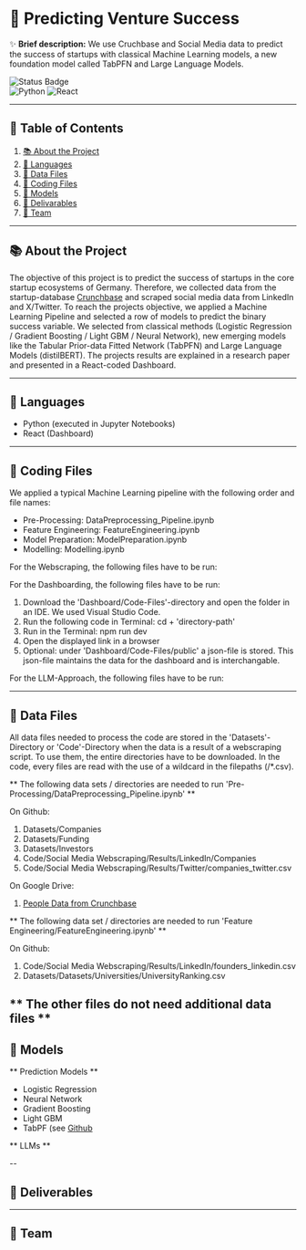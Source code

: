 # 🚀 Predicting Venture Success

✨ **Brief description:** We use Cruchbase and Social Media data to predict the success of startups with classical Machine Learning models, a new foundation model called TabPFN and Large Language Models.

![Status Badge](https://img.shields.io/badge/status-active-green.svg)  
![Python](https://img.shields.io/badge/python-3.12-blue)
![React](https://img.shields.io/badge/react-17.0.2-blue)

---

## 📖 Table of Contents

1. [📚 About the Project](#about-the-project)
2. [💬 Languages](#languages)
3. [🔢 Data Files](#datafiles)
4. [🐍 Coding Files](#codingfiles)
5. [🧠 Models](#models)
6. [📎 Delivarables](#presentationandpaper)
7. [🧑 Team](#team)

---

## 📚 About the Project

The objective of this project is to predict the success of startups in the core startup ecosystems of Germany. Therefore, we collected data from the startup-database [Crunchbase](https://www.crunchbase.com) and scraped social media data from LinkedIn and X/Twitter. To reach the projects objective, we applied a Machine Learning Pipeline and selected a row of models to predict the binary success variable. We selected from classical methods (Logistic Regression / Gradient Boosting / Light GBM / Neural Network), new emerging models like the Tabular Prior-data Fitted Network (TabPFN) and Large Language Models (distilBERT). The projects results are explained in a research paper and presented in a React-coded Dashboard.

---

## 💬 Languages

* Python (executed in Jupyter Notebooks)
* React (Dashboard)

---

## 🐍 Coding Files

We applied a typical Machine Learning pipeline with the following order and file names:

* Pre-Processing: DataPreprocessing_Pipeline.ipynb
* Feature Engineering: FeatureEngineering.ipynb
* Model Preparation: ModelPreparation.ipynb
* Modelling: Modelling.ipynb

For the Webscraping, the following files have to be run:


For the Dashboarding, the following files have to be run:
1. Download the 'Dashboard/Code-Files'-directory and open the folder in an IDE. We used Visual Studio Code.
2. Run the following code in Terminal: cd + 'directory-path'
3. Run in the Terminal: npm run dev
4. Open the displayed link in a browser
5. Optional: under 'Dashboard/Code-Files/public' a json-file is stored. This json-file maintains the data for the dashboard and is interchangable.

For the LLM-Approach, the following files have to be run:




---

## 🔢 Data Files

All data files needed to process the code are stored in the 'Datasets'-Directory or 'Code'-Directory when the data is a result of a webscraping script. To use them, the entire directories have to be downloaded. In the code, every files are read with the use of a wildcard in the filepaths (/*.csv). 

** The following data sets / directories are needed to run 'Pre-Processing/DataPreprocessing_Pipeline.ipynb' **

On Github:
1. Datasets/Companies
2. Datasets/Funding
3. Datasets/Investors
4. Code/Social Media Webscraping/Results/LinkedIn/Companies
5. Code/Social Media Webscraping/Results/Twitter/companies_twitter.csv

On Google Drive:
1. [People Data from Crunchbase](https://drive.google.com/file/d/1hDpWc7DjrCUaiS1QdBTeA14Yq5JOXwew/view?usp=share_link)

** The following data set / directories are needed to run 'Feature Engineering/FeatureEngineering.ipynb' **

On Github:
1. Code/Social Media Webscraping/Results/LinkedIn/founders_linkedin.csv
2. Datasets/Datasets/Universities/UniversityRanking.csv

** The other files do not need additional data files **
---

## 🧠 Models

** Prediction Models **
* Logistic Regression
* Neural Network
* Gradient Boosting
* Light GBM
* TabPF (see [Github](https://github.com/PriorLabs/TabPFN)

** LLMs **


--

## 📎 Deliverables


---

## 🧑 Team
